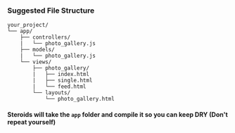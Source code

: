 ###  Suggested File Structure

    your_project/
    └── app/
        ├── controllers/
        |   └── photo_gallery.js     
        ├── models/
        |   └── photo_gallery.js     
        └── views/
            ├── photo_gallery/
            |   ├── index.html
            |   ├── single.html
            |   └── feed.html
            └── layouts/
                └── photo_gallery.html

#### Steroids will take the `app` folder and compile it so you can keep DRY (Don't repeat yourself)